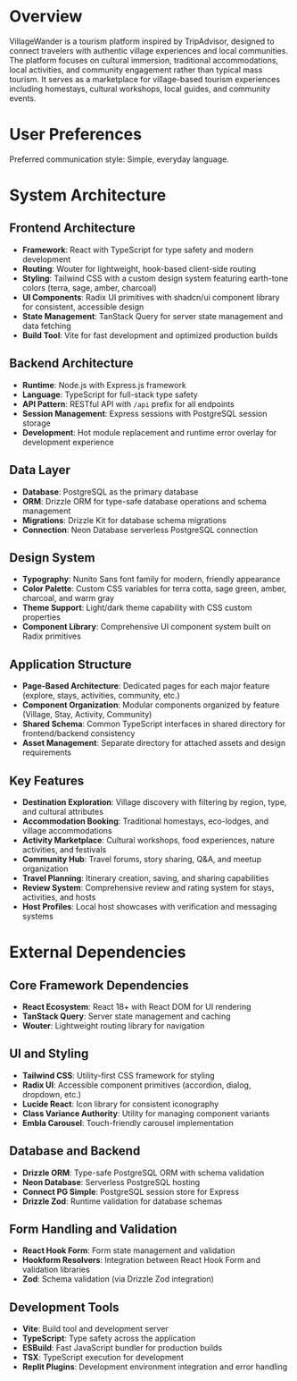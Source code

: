# Overview

VillageWander is a tourism platform inspired by TripAdvisor, designed to connect travelers with authentic village experiences and local communities. The platform focuses on cultural immersion, traditional accommodations, local activities, and community engagement rather than typical mass tourism. It serves as a marketplace for village-based tourism experiences including homestays, cultural workshops, local guides, and community events.

# User Preferences

Preferred communication style: Simple, everyday language.

# System Architecture

## Frontend Architecture
- **Framework**: React with TypeScript for type safety and modern development
- **Routing**: Wouter for lightweight, hook-based client-side routing
- **Styling**: Tailwind CSS with a custom design system featuring earth-tone colors (terra, sage, amber, charcoal)
- **UI Components**: Radix UI primitives with shadcn/ui component library for consistent, accessible design
- **State Management**: TanStack Query for server state management and data fetching
- **Build Tool**: Vite for fast development and optimized production builds

## Backend Architecture
- **Runtime**: Node.js with Express.js framework
- **Language**: TypeScript for full-stack type safety
- **API Pattern**: RESTful API with `/api` prefix for all endpoints
- **Session Management**: Express sessions with PostgreSQL session storage
- **Development**: Hot module replacement and runtime error overlay for development experience

## Data Layer
- **Database**: PostgreSQL as the primary database
- **ORM**: Drizzle ORM for type-safe database operations and schema management
- **Migrations**: Drizzle Kit for database schema migrations
- **Connection**: Neon Database serverless PostgreSQL connection

## Design System
- **Typography**: Nunito Sans font family for modern, friendly appearance
- **Color Palette**: Custom CSS variables for terra cotta, sage green, amber, charcoal, and warm gray
- **Theme Support**: Light/dark theme capability with CSS custom properties
- **Component Library**: Comprehensive UI component system built on Radix primitives

## Application Structure
- **Page-Based Architecture**: Dedicated pages for each major feature (explore, stays, activities, community, etc.)
- **Component Organization**: Modular components organized by feature (Village, Stay, Activity, Community)
- **Shared Schema**: Common TypeScript interfaces in shared directory for frontend/backend consistency
- **Asset Management**: Separate directory for attached assets and design requirements

## Key Features
- **Destination Exploration**: Village discovery with filtering by region, type, and cultural attributes
- **Accommodation Booking**: Traditional homestays, eco-lodges, and village accommodations
- **Activity Marketplace**: Cultural workshops, food experiences, nature activities, and festivals
- **Community Hub**: Travel forums, story sharing, Q&A, and meetup organization
- **Travel Planning**: Itinerary creation, saving, and sharing capabilities
- **Review System**: Comprehensive review and rating system for stays, activities, and hosts
- **Host Profiles**: Local host showcases with verification and messaging systems

# External Dependencies

## Core Framework Dependencies
- **React Ecosystem**: React 18+ with React DOM for UI rendering
- **TanStack Query**: Server state management and caching
- **Wouter**: Lightweight routing library for navigation

## UI and Styling
- **Tailwind CSS**: Utility-first CSS framework for styling
- **Radix UI**: Accessible component primitives (accordion, dialog, dropdown, etc.)
- **Lucide React**: Icon library for consistent iconography
- **Class Variance Authority**: Utility for managing component variants
- **Embla Carousel**: Touch-friendly carousel implementation

## Database and Backend
- **Drizzle ORM**: Type-safe PostgreSQL ORM with schema validation
- **Neon Database**: Serverless PostgreSQL hosting
- **Connect PG Simple**: PostgreSQL session store for Express
- **Drizzle Zod**: Runtime validation for database schemas

## Form Handling and Validation
- **React Hook Form**: Form state management and validation
- **Hookform Resolvers**: Integration between React Hook Form and validation libraries
- **Zod**: Schema validation (via Drizzle Zod integration)

## Development Tools
- **Vite**: Build tool and development server
- **TypeScript**: Type safety across the application
- **ESBuild**: Fast JavaScript bundler for production builds
- **TSX**: TypeScript execution for development
- **Replit Plugins**: Development environment integration and error handling